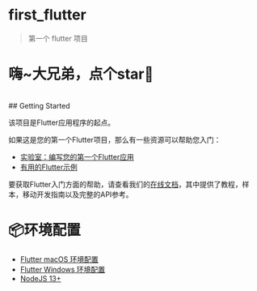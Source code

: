 # first_flutter
> 第一个 flutter 项目

# 嗨~大兄弟，点个star:kiss:

<br>
## Getting Started

该项目是Flutter应用程序的起点。

如果这是您的第一个Flutter项目，那么有一些资源可以帮助您入门：

- [实验室：编写您的第一个Flutter应用](https://flutter.dev/docs/get-started/codelab)
- [有用的Flutter示例](https://flutter.dev/docs/cookbook)

要获取Flutter入门方面的帮助，请查看我们的[在线文档](https://flutter.dev/docs)，其中提供了教程，样本，移动开发指南以及完整的API参考。

# :package:环境配置

* [Flutter macOS 环境配置](https://blog.csdn.net/yechaoa/article/details/95389931)
* [Flutter Windows 环境配置](https://blog.csdn.net/yechaoa/article/details/89150852)
* [NodeJS 13+](https://github.com/nvm-sh/nvm)

